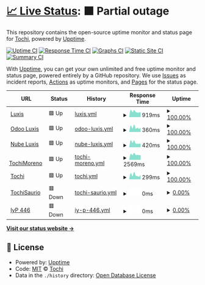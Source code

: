 # [📈 Live Status](https://tochimoreno.github.io/upptime): <!--live status--> **🟧 Partial outage**

This repository contains the open-source uptime monitor and status page for [Tochi](tochi.com.ar), powered by [Upptime](https://github.com/upptime/upptime).

[![Uptime CI](https://github.com/tochimoreno/upptime/workflows/Uptime%20CI/badge.svg)](https://github.com/tochimoreno/upptime/actions?query=workflow%3A%22Uptime+CI%22)
[![Response Time CI](https://github.com/tochimoreno/upptime/workflows/Response%20Time%20CI/badge.svg)](https://github.com/tochimoreno/upptime/actions?query=workflow%3A%22Response+Time+CI%22)
[![Graphs CI](https://github.com/tochimoreno/upptime/workflows/Graphs%20CI/badge.svg)](https://github.com/tochimoreno/upptime/actions?query=workflow%3A%22Graphs+CI%22)
[![Static Site CI](https://github.com/tochimoreno/upptime/workflows/Static%20Site%20CI/badge.svg)](https://github.com/tochimoreno/upptime/actions?query=workflow%3A%22Static+Site+CI%22)
[![Summary CI](https://github.com/tochimoreno/upptime/workflows/Summary%20CI/badge.svg)](https://github.com/tochimoreno/upptime/actions?query=workflow%3A%22Summary+CI%22)

With [Upptime](https://upptime.js.org), you can get your own unlimited and free uptime monitor and status page, powered entirely by a GitHub repository. We use [Issues](https://github.com/tochimoreno/upptime/issues) as incident reports, [Actions](https://github.com/tochimoreno/upptime/actions) as uptime monitors, and [Pages](https://tochimoreno.github.io/upptime) for the status page.

<!--start: status pages-->
<!-- This summary is generated by Upptime (https://github.com/upptime/upptime) -->
<!-- Do not edit this manually, your changes will be overwritten -->
<!-- prettier-ignore -->
| URL | Status | History | Response Time | Uptime |
| --- | ------ | ------- | ------------- | ------ |
| <img alt="" src="https://icons.duckduckgo.com/ip3/luxis.com.ar.ico" height="13"> [Luxis](https://luxis.com.ar/) | 🟩 Up | [luxis.yml](https://github.com/tochimoreno/upptime/commits/HEAD/history/luxis.yml) | <details><summary><img alt="Response time graph" src="./graphs/luxis/response-time-week.png" height="20"> 919ms</summary><br><a href="https://tochimoreno.github.io/upptime/history/luxis"><img alt="Response time 1295" src="https://img.shields.io/endpoint?url=https%3A%2F%2Fraw.githubusercontent.com%2Ftochimoreno%2Fupptime%2FHEAD%2Fapi%2Fluxis%2Fresponse-time.json"></a><br><a href="https://tochimoreno.github.io/upptime/history/luxis"><img alt="24-hour response time 820" src="https://img.shields.io/endpoint?url=https%3A%2F%2Fraw.githubusercontent.com%2Ftochimoreno%2Fupptime%2FHEAD%2Fapi%2Fluxis%2Fresponse-time-day.json"></a><br><a href="https://tochimoreno.github.io/upptime/history/luxis"><img alt="7-day response time 919" src="https://img.shields.io/endpoint?url=https%3A%2F%2Fraw.githubusercontent.com%2Ftochimoreno%2Fupptime%2FHEAD%2Fapi%2Fluxis%2Fresponse-time-week.json"></a><br><a href="https://tochimoreno.github.io/upptime/history/luxis"><img alt="30-day response time 995" src="https://img.shields.io/endpoint?url=https%3A%2F%2Fraw.githubusercontent.com%2Ftochimoreno%2Fupptime%2FHEAD%2Fapi%2Fluxis%2Fresponse-time-month.json"></a><br><a href="https://tochimoreno.github.io/upptime/history/luxis"><img alt="1-year response time 1212" src="https://img.shields.io/endpoint?url=https%3A%2F%2Fraw.githubusercontent.com%2Ftochimoreno%2Fupptime%2FHEAD%2Fapi%2Fluxis%2Fresponse-time-year.json"></a></details> | <details><summary><a href="https://tochimoreno.github.io/upptime/history/luxis">100.00%</a></summary><a href="https://tochimoreno.github.io/upptime/history/luxis"><img alt="All-time uptime 97.47%" src="https://img.shields.io/endpoint?url=https%3A%2F%2Fraw.githubusercontent.com%2Ftochimoreno%2Fupptime%2FHEAD%2Fapi%2Fluxis%2Fuptime.json"></a><br><a href="https://tochimoreno.github.io/upptime/history/luxis"><img alt="24-hour uptime 100.00%" src="https://img.shields.io/endpoint?url=https%3A%2F%2Fraw.githubusercontent.com%2Ftochimoreno%2Fupptime%2FHEAD%2Fapi%2Fluxis%2Fuptime-day.json"></a><br><a href="https://tochimoreno.github.io/upptime/history/luxis"><img alt="7-day uptime 100.00%" src="https://img.shields.io/endpoint?url=https%3A%2F%2Fraw.githubusercontent.com%2Ftochimoreno%2Fupptime%2FHEAD%2Fapi%2Fluxis%2Fuptime-week.json"></a><br><a href="https://tochimoreno.github.io/upptime/history/luxis"><img alt="30-day uptime 100.00%" src="https://img.shields.io/endpoint?url=https%3A%2F%2Fraw.githubusercontent.com%2Ftochimoreno%2Fupptime%2FHEAD%2Fapi%2Fluxis%2Fuptime-month.json"></a><br><a href="https://tochimoreno.github.io/upptime/history/luxis"><img alt="1-year uptime 93.43%" src="https://img.shields.io/endpoint?url=https%3A%2F%2Fraw.githubusercontent.com%2Ftochimoreno%2Fupptime%2FHEAD%2Fapi%2Fluxis%2Fuptime-year.json"></a></details>
| <img alt="" src="https://icons.duckduckgo.com/ip3/erp.luxis.com.ar.ico" height="13"> [Odoo Luxis](https://erp.luxis.com.ar/) | 🟩 Up | [odoo-luxis.yml](https://github.com/tochimoreno/upptime/commits/HEAD/history/odoo-luxis.yml) | <details><summary><img alt="Response time graph" src="./graphs/odoo-luxis/response-time-week.png" height="20"> 360ms</summary><br><a href="https://tochimoreno.github.io/upptime/history/odoo-luxis"><img alt="Response time 413" src="https://img.shields.io/endpoint?url=https%3A%2F%2Fraw.githubusercontent.com%2Ftochimoreno%2Fupptime%2FHEAD%2Fapi%2Fodoo-luxis%2Fresponse-time.json"></a><br><a href="https://tochimoreno.github.io/upptime/history/odoo-luxis"><img alt="24-hour response time 228" src="https://img.shields.io/endpoint?url=https%3A%2F%2Fraw.githubusercontent.com%2Ftochimoreno%2Fupptime%2FHEAD%2Fapi%2Fodoo-luxis%2Fresponse-time-day.json"></a><br><a href="https://tochimoreno.github.io/upptime/history/odoo-luxis"><img alt="7-day response time 360" src="https://img.shields.io/endpoint?url=https%3A%2F%2Fraw.githubusercontent.com%2Ftochimoreno%2Fupptime%2FHEAD%2Fapi%2Fodoo-luxis%2Fresponse-time-week.json"></a><br><a href="https://tochimoreno.github.io/upptime/history/odoo-luxis"><img alt="30-day response time 409" src="https://img.shields.io/endpoint?url=https%3A%2F%2Fraw.githubusercontent.com%2Ftochimoreno%2Fupptime%2FHEAD%2Fapi%2Fodoo-luxis%2Fresponse-time-month.json"></a><br><a href="https://tochimoreno.github.io/upptime/history/odoo-luxis"><img alt="1-year response time 413" src="https://img.shields.io/endpoint?url=https%3A%2F%2Fraw.githubusercontent.com%2Ftochimoreno%2Fupptime%2FHEAD%2Fapi%2Fodoo-luxis%2Fresponse-time-year.json"></a></details> | <details><summary><a href="https://tochimoreno.github.io/upptime/history/odoo-luxis">100.00%</a></summary><a href="https://tochimoreno.github.io/upptime/history/odoo-luxis"><img alt="All-time uptime 77.50%" src="https://img.shields.io/endpoint?url=https%3A%2F%2Fraw.githubusercontent.com%2Ftochimoreno%2Fupptime%2FHEAD%2Fapi%2Fodoo-luxis%2Fuptime.json"></a><br><a href="https://tochimoreno.github.io/upptime/history/odoo-luxis"><img alt="24-hour uptime 100.00%" src="https://img.shields.io/endpoint?url=https%3A%2F%2Fraw.githubusercontent.com%2Ftochimoreno%2Fupptime%2FHEAD%2Fapi%2Fodoo-luxis%2Fuptime-day.json"></a><br><a href="https://tochimoreno.github.io/upptime/history/odoo-luxis"><img alt="7-day uptime 100.00%" src="https://img.shields.io/endpoint?url=https%3A%2F%2Fraw.githubusercontent.com%2Ftochimoreno%2Fupptime%2FHEAD%2Fapi%2Fodoo-luxis%2Fuptime-week.json"></a><br><a href="https://tochimoreno.github.io/upptime/history/odoo-luxis"><img alt="30-day uptime 100.00%" src="https://img.shields.io/endpoint?url=https%3A%2F%2Fraw.githubusercontent.com%2Ftochimoreno%2Fupptime%2FHEAD%2Fapi%2Fodoo-luxis%2Fuptime-month.json"></a><br><a href="https://tochimoreno.github.io/upptime/history/odoo-luxis"><img alt="1-year uptime 77.50%" src="https://img.shields.io/endpoint?url=https%3A%2F%2Fraw.githubusercontent.com%2Ftochimoreno%2Fupptime%2FHEAD%2Fapi%2Fodoo-luxis%2Fuptime-year.json"></a></details>
| <img alt="" src="https://icons.duckduckgo.com/ip3/ls.luxis.com.ar.ico" height="13"> [Nube Luxis](https://ls.luxis.com.ar/) | 🟩 Up | [nube-luxis.yml](https://github.com/tochimoreno/upptime/commits/HEAD/history/nube-luxis.yml) | <details><summary><img alt="Response time graph" src="./graphs/nube-luxis/response-time-week.png" height="20"> 420ms</summary><br><a href="https://tochimoreno.github.io/upptime/history/nube-luxis"><img alt="Response time 477" src="https://img.shields.io/endpoint?url=https%3A%2F%2Fraw.githubusercontent.com%2Ftochimoreno%2Fupptime%2FHEAD%2Fapi%2Fnube-luxis%2Fresponse-time.json"></a><br><a href="https://tochimoreno.github.io/upptime/history/nube-luxis"><img alt="24-hour response time 362" src="https://img.shields.io/endpoint?url=https%3A%2F%2Fraw.githubusercontent.com%2Ftochimoreno%2Fupptime%2FHEAD%2Fapi%2Fnube-luxis%2Fresponse-time-day.json"></a><br><a href="https://tochimoreno.github.io/upptime/history/nube-luxis"><img alt="7-day response time 420" src="https://img.shields.io/endpoint?url=https%3A%2F%2Fraw.githubusercontent.com%2Ftochimoreno%2Fupptime%2FHEAD%2Fapi%2Fnube-luxis%2Fresponse-time-week.json"></a><br><a href="https://tochimoreno.github.io/upptime/history/nube-luxis"><img alt="30-day response time 480" src="https://img.shields.io/endpoint?url=https%3A%2F%2Fraw.githubusercontent.com%2Ftochimoreno%2Fupptime%2FHEAD%2Fapi%2Fnube-luxis%2Fresponse-time-month.json"></a><br><a href="https://tochimoreno.github.io/upptime/history/nube-luxis"><img alt="1-year response time 477" src="https://img.shields.io/endpoint?url=https%3A%2F%2Fraw.githubusercontent.com%2Ftochimoreno%2Fupptime%2FHEAD%2Fapi%2Fnube-luxis%2Fresponse-time-year.json"></a></details> | <details><summary><a href="https://tochimoreno.github.io/upptime/history/nube-luxis">100.00%</a></summary><a href="https://tochimoreno.github.io/upptime/history/nube-luxis"><img alt="All-time uptime 87.49%" src="https://img.shields.io/endpoint?url=https%3A%2F%2Fraw.githubusercontent.com%2Ftochimoreno%2Fupptime%2FHEAD%2Fapi%2Fnube-luxis%2Fuptime.json"></a><br><a href="https://tochimoreno.github.io/upptime/history/nube-luxis"><img alt="24-hour uptime 100.00%" src="https://img.shields.io/endpoint?url=https%3A%2F%2Fraw.githubusercontent.com%2Ftochimoreno%2Fupptime%2FHEAD%2Fapi%2Fnube-luxis%2Fuptime-day.json"></a><br><a href="https://tochimoreno.github.io/upptime/history/nube-luxis"><img alt="7-day uptime 100.00%" src="https://img.shields.io/endpoint?url=https%3A%2F%2Fraw.githubusercontent.com%2Ftochimoreno%2Fupptime%2FHEAD%2Fapi%2Fnube-luxis%2Fuptime-week.json"></a><br><a href="https://tochimoreno.github.io/upptime/history/nube-luxis"><img alt="30-day uptime 100.00%" src="https://img.shields.io/endpoint?url=https%3A%2F%2Fraw.githubusercontent.com%2Ftochimoreno%2Fupptime%2FHEAD%2Fapi%2Fnube-luxis%2Fuptime-month.json"></a><br><a href="https://tochimoreno.github.io/upptime/history/nube-luxis"><img alt="1-year uptime 87.49%" src="https://img.shields.io/endpoint?url=https%3A%2F%2Fraw.githubusercontent.com%2Ftochimoreno%2Fupptime%2FHEAD%2Fapi%2Fnube-luxis%2Fuptime-year.json"></a></details>
| <img alt="" src="https://icons.duckduckgo.com/ip3/tochimoreno.com.ar.ico" height="13"> [TochiMoreno](https://tochimoreno.com.ar) | 🟩 Up | [tochi-moreno.yml](https://github.com/tochimoreno/upptime/commits/HEAD/history/tochi-moreno.yml) | <details><summary><img alt="Response time graph" src="./graphs/tochi-moreno/response-time-week.png" height="20"> 2569ms</summary><br><a href="https://tochimoreno.github.io/upptime/history/tochi-moreno"><img alt="Response time 2307" src="https://img.shields.io/endpoint?url=https%3A%2F%2Fraw.githubusercontent.com%2Ftochimoreno%2Fupptime%2FHEAD%2Fapi%2Ftochi-moreno%2Fresponse-time.json"></a><br><a href="https://tochimoreno.github.io/upptime/history/tochi-moreno"><img alt="24-hour response time 2272" src="https://img.shields.io/endpoint?url=https%3A%2F%2Fraw.githubusercontent.com%2Ftochimoreno%2Fupptime%2FHEAD%2Fapi%2Ftochi-moreno%2Fresponse-time-day.json"></a><br><a href="https://tochimoreno.github.io/upptime/history/tochi-moreno"><img alt="7-day response time 2569" src="https://img.shields.io/endpoint?url=https%3A%2F%2Fraw.githubusercontent.com%2Ftochimoreno%2Fupptime%2FHEAD%2Fapi%2Ftochi-moreno%2Fresponse-time-week.json"></a><br><a href="https://tochimoreno.github.io/upptime/history/tochi-moreno"><img alt="30-day response time 2637" src="https://img.shields.io/endpoint?url=https%3A%2F%2Fraw.githubusercontent.com%2Ftochimoreno%2Fupptime%2FHEAD%2Fapi%2Ftochi-moreno%2Fresponse-time-month.json"></a><br><a href="https://tochimoreno.github.io/upptime/history/tochi-moreno"><img alt="1-year response time 2349" src="https://img.shields.io/endpoint?url=https%3A%2F%2Fraw.githubusercontent.com%2Ftochimoreno%2Fupptime%2FHEAD%2Fapi%2Ftochi-moreno%2Fresponse-time-year.json"></a></details> | <details><summary><a href="https://tochimoreno.github.io/upptime/history/tochi-moreno">100.00%</a></summary><a href="https://tochimoreno.github.io/upptime/history/tochi-moreno"><img alt="All-time uptime 92.87%" src="https://img.shields.io/endpoint?url=https%3A%2F%2Fraw.githubusercontent.com%2Ftochimoreno%2Fupptime%2FHEAD%2Fapi%2Ftochi-moreno%2Fuptime.json"></a><br><a href="https://tochimoreno.github.io/upptime/history/tochi-moreno"><img alt="24-hour uptime 100.00%" src="https://img.shields.io/endpoint?url=https%3A%2F%2Fraw.githubusercontent.com%2Ftochimoreno%2Fupptime%2FHEAD%2Fapi%2Ftochi-moreno%2Fuptime-day.json"></a><br><a href="https://tochimoreno.github.io/upptime/history/tochi-moreno"><img alt="7-day uptime 100.00%" src="https://img.shields.io/endpoint?url=https%3A%2F%2Fraw.githubusercontent.com%2Ftochimoreno%2Fupptime%2FHEAD%2Fapi%2Ftochi-moreno%2Fuptime-week.json"></a><br><a href="https://tochimoreno.github.io/upptime/history/tochi-moreno"><img alt="30-day uptime 100.00%" src="https://img.shields.io/endpoint?url=https%3A%2F%2Fraw.githubusercontent.com%2Ftochimoreno%2Fupptime%2FHEAD%2Fapi%2Ftochi-moreno%2Fuptime-month.json"></a><br><a href="https://tochimoreno.github.io/upptime/history/tochi-moreno"><img alt="1-year uptime 99.54%" src="https://img.shields.io/endpoint?url=https%3A%2F%2Fraw.githubusercontent.com%2Ftochimoreno%2Fupptime%2FHEAD%2Fapi%2Ftochi-moreno%2Fuptime-year.json"></a></details>
| <img alt="" src="https://icons.duckduckgo.com/ip3/tochi.com.ar.ico" height="13"> [Tochi](https://tochi.com.ar) | 🟩 Up | [tochi.yml](https://github.com/tochimoreno/upptime/commits/HEAD/history/tochi.yml) | <details><summary><img alt="Response time graph" src="./graphs/tochi/response-time-week.png" height="20"> 299ms</summary><br><a href="https://tochimoreno.github.io/upptime/history/tochi"><img alt="Response time 442" src="https://img.shields.io/endpoint?url=https%3A%2F%2Fraw.githubusercontent.com%2Ftochimoreno%2Fupptime%2FHEAD%2Fapi%2Ftochi%2Fresponse-time.json"></a><br><a href="https://tochimoreno.github.io/upptime/history/tochi"><img alt="24-hour response time 264" src="https://img.shields.io/endpoint?url=https%3A%2F%2Fraw.githubusercontent.com%2Ftochimoreno%2Fupptime%2FHEAD%2Fapi%2Ftochi%2Fresponse-time-day.json"></a><br><a href="https://tochimoreno.github.io/upptime/history/tochi"><img alt="7-day response time 299" src="https://img.shields.io/endpoint?url=https%3A%2F%2Fraw.githubusercontent.com%2Ftochimoreno%2Fupptime%2FHEAD%2Fapi%2Ftochi%2Fresponse-time-week.json"></a><br><a href="https://tochimoreno.github.io/upptime/history/tochi"><img alt="30-day response time 337" src="https://img.shields.io/endpoint?url=https%3A%2F%2Fraw.githubusercontent.com%2Ftochimoreno%2Fupptime%2FHEAD%2Fapi%2Ftochi%2Fresponse-time-month.json"></a><br><a href="https://tochimoreno.github.io/upptime/history/tochi"><img alt="1-year response time 451" src="https://img.shields.io/endpoint?url=https%3A%2F%2Fraw.githubusercontent.com%2Ftochimoreno%2Fupptime%2FHEAD%2Fapi%2Ftochi%2Fresponse-time-year.json"></a></details> | <details><summary><a href="https://tochimoreno.github.io/upptime/history/tochi">100.00%</a></summary><a href="https://tochimoreno.github.io/upptime/history/tochi"><img alt="All-time uptime 90.79%" src="https://img.shields.io/endpoint?url=https%3A%2F%2Fraw.githubusercontent.com%2Ftochimoreno%2Fupptime%2FHEAD%2Fapi%2Ftochi%2Fuptime.json"></a><br><a href="https://tochimoreno.github.io/upptime/history/tochi"><img alt="24-hour uptime 100.00%" src="https://img.shields.io/endpoint?url=https%3A%2F%2Fraw.githubusercontent.com%2Ftochimoreno%2Fupptime%2FHEAD%2Fapi%2Ftochi%2Fuptime-day.json"></a><br><a href="https://tochimoreno.github.io/upptime/history/tochi"><img alt="7-day uptime 100.00%" src="https://img.shields.io/endpoint?url=https%3A%2F%2Fraw.githubusercontent.com%2Ftochimoreno%2Fupptime%2FHEAD%2Fapi%2Ftochi%2Fuptime-week.json"></a><br><a href="https://tochimoreno.github.io/upptime/history/tochi"><img alt="30-day uptime 100.00%" src="https://img.shields.io/endpoint?url=https%3A%2F%2Fraw.githubusercontent.com%2Ftochimoreno%2Fupptime%2FHEAD%2Fapi%2Ftochi%2Fuptime-month.json"></a><br><a href="https://tochimoreno.github.io/upptime/history/tochi"><img alt="1-year uptime 88.15%" src="https://img.shields.io/endpoint?url=https%3A%2F%2Fraw.githubusercontent.com%2Ftochimoreno%2Fupptime%2FHEAD%2Fapi%2Ftochi%2Fuptime-year.json"></a></details>
| <img alt="" src="https://icons.duckduckgo.com/ip3/tochisaurio.com.ar.ico" height="13"> [TochiSaurio](https://tochisaurio.com.ar) | 🟥 Down | [tochi-saurio.yml](https://github.com/tochimoreno/upptime/commits/HEAD/history/tochi-saurio.yml) | <details><summary><img alt="Response time graph" src="./graphs/tochi-saurio/response-time-week.png" height="20"> 0ms</summary><br><a href="https://tochimoreno.github.io/upptime/history/tochi-saurio"><img alt="Response time 334" src="https://img.shields.io/endpoint?url=https%3A%2F%2Fraw.githubusercontent.com%2Ftochimoreno%2Fupptime%2FHEAD%2Fapi%2Ftochi-saurio%2Fresponse-time.json"></a><br><a href="https://tochimoreno.github.io/upptime/history/tochi-saurio"><img alt="24-hour response time 0" src="https://img.shields.io/endpoint?url=https%3A%2F%2Fraw.githubusercontent.com%2Ftochimoreno%2Fupptime%2FHEAD%2Fapi%2Ftochi-saurio%2Fresponse-time-day.json"></a><br><a href="https://tochimoreno.github.io/upptime/history/tochi-saurio"><img alt="7-day response time 0" src="https://img.shields.io/endpoint?url=https%3A%2F%2Fraw.githubusercontent.com%2Ftochimoreno%2Fupptime%2FHEAD%2Fapi%2Ftochi-saurio%2Fresponse-time-week.json"></a><br><a href="https://tochimoreno.github.io/upptime/history/tochi-saurio"><img alt="30-day response time 269" src="https://img.shields.io/endpoint?url=https%3A%2F%2Fraw.githubusercontent.com%2Ftochimoreno%2Fupptime%2FHEAD%2Fapi%2Ftochi-saurio%2Fresponse-time-month.json"></a><br><a href="https://tochimoreno.github.io/upptime/history/tochi-saurio"><img alt="1-year response time 336" src="https://img.shields.io/endpoint?url=https%3A%2F%2Fraw.githubusercontent.com%2Ftochimoreno%2Fupptime%2FHEAD%2Fapi%2Ftochi-saurio%2Fresponse-time-year.json"></a></details> | <details><summary><a href="https://tochimoreno.github.io/upptime/history/tochi-saurio">0.00%</a></summary><a href="https://tochimoreno.github.io/upptime/history/tochi-saurio"><img alt="All-time uptime 87.37%" src="https://img.shields.io/endpoint?url=https%3A%2F%2Fraw.githubusercontent.com%2Ftochimoreno%2Fupptime%2FHEAD%2Fapi%2Ftochi-saurio%2Fuptime.json"></a><br><a href="https://tochimoreno.github.io/upptime/history/tochi-saurio"><img alt="24-hour uptime 0.00%" src="https://img.shields.io/endpoint?url=https%3A%2F%2Fraw.githubusercontent.com%2Ftochimoreno%2Fupptime%2FHEAD%2Fapi%2Ftochi-saurio%2Fuptime-day.json"></a><br><a href="https://tochimoreno.github.io/upptime/history/tochi-saurio"><img alt="7-day uptime 0.00%" src="https://img.shields.io/endpoint?url=https%3A%2F%2Fraw.githubusercontent.com%2Ftochimoreno%2Fupptime%2FHEAD%2Fapi%2Ftochi-saurio%2Fuptime-week.json"></a><br><a href="https://tochimoreno.github.io/upptime/history/tochi-saurio"><img alt="30-day uptime 47.11%" src="https://img.shields.io/endpoint?url=https%3A%2F%2Fraw.githubusercontent.com%2Ftochimoreno%2Fupptime%2FHEAD%2Fapi%2Ftochi-saurio%2Fuptime-month.json"></a><br><a href="https://tochimoreno.github.io/upptime/history/tochi-saurio"><img alt="1-year uptime 81.54%" src="https://img.shields.io/endpoint?url=https%3A%2F%2Fraw.githubusercontent.com%2Ftochimoreno%2Fupptime%2FHEAD%2Fapi%2Ftochi-saurio%2Fuptime-year.json"></a></details>
| <img alt="" src="https://icons.duckduckgo.com/ip3/igualdadyprogreso.org.ico" height="13"> [IyP 446](https://igualdadyprogreso.org) | 🟥 Down | [iy-p-446.yml](https://github.com/tochimoreno/upptime/commits/HEAD/history/iy-p-446.yml) | <details><summary><img alt="Response time graph" src="./graphs/iy-p-446/response-time-week.png" height="20"> 0ms</summary><br><a href="https://tochimoreno.github.io/upptime/history/iy-p-446"><img alt="Response time 253" src="https://img.shields.io/endpoint?url=https%3A%2F%2Fraw.githubusercontent.com%2Ftochimoreno%2Fupptime%2FHEAD%2Fapi%2Fiy-p-446%2Fresponse-time.json"></a><br><a href="https://tochimoreno.github.io/upptime/history/iy-p-446"><img alt="24-hour response time 0" src="https://img.shields.io/endpoint?url=https%3A%2F%2Fraw.githubusercontent.com%2Ftochimoreno%2Fupptime%2FHEAD%2Fapi%2Fiy-p-446%2Fresponse-time-day.json"></a><br><a href="https://tochimoreno.github.io/upptime/history/iy-p-446"><img alt="7-day response time 0" src="https://img.shields.io/endpoint?url=https%3A%2F%2Fraw.githubusercontent.com%2Ftochimoreno%2Fupptime%2FHEAD%2Fapi%2Fiy-p-446%2Fresponse-time-week.json"></a><br><a href="https://tochimoreno.github.io/upptime/history/iy-p-446"><img alt="30-day response time 272" src="https://img.shields.io/endpoint?url=https%3A%2F%2Fraw.githubusercontent.com%2Ftochimoreno%2Fupptime%2FHEAD%2Fapi%2Fiy-p-446%2Fresponse-time-month.json"></a><br><a href="https://tochimoreno.github.io/upptime/history/iy-p-446"><img alt="1-year response time 253" src="https://img.shields.io/endpoint?url=https%3A%2F%2Fraw.githubusercontent.com%2Ftochimoreno%2Fupptime%2FHEAD%2Fapi%2Fiy-p-446%2Fresponse-time-year.json"></a></details> | <details><summary><a href="https://tochimoreno.github.io/upptime/history/iy-p-446">0.00%</a></summary><a href="https://tochimoreno.github.io/upptime/history/iy-p-446"><img alt="All-time uptime 92.40%" src="https://img.shields.io/endpoint?url=https%3A%2F%2Fraw.githubusercontent.com%2Ftochimoreno%2Fupptime%2FHEAD%2Fapi%2Fiy-p-446%2Fuptime.json"></a><br><a href="https://tochimoreno.github.io/upptime/history/iy-p-446"><img alt="24-hour uptime 0.00%" src="https://img.shields.io/endpoint?url=https%3A%2F%2Fraw.githubusercontent.com%2Ftochimoreno%2Fupptime%2FHEAD%2Fapi%2Fiy-p-446%2Fuptime-day.json"></a><br><a href="https://tochimoreno.github.io/upptime/history/iy-p-446"><img alt="7-day uptime 0.00%" src="https://img.shields.io/endpoint?url=https%3A%2F%2Fraw.githubusercontent.com%2Ftochimoreno%2Fupptime%2FHEAD%2Fapi%2Fiy-p-446%2Fuptime-week.json"></a><br><a href="https://tochimoreno.github.io/upptime/history/iy-p-446"><img alt="30-day uptime 30.67%" src="https://img.shields.io/endpoint?url=https%3A%2F%2Fraw.githubusercontent.com%2Ftochimoreno%2Fupptime%2FHEAD%2Fapi%2Fiy-p-446%2Fuptime-month.json"></a><br><a href="https://tochimoreno.github.io/upptime/history/iy-p-446"><img alt="1-year uptime 92.40%" src="https://img.shields.io/endpoint?url=https%3A%2F%2Fraw.githubusercontent.com%2Ftochimoreno%2Fupptime%2FHEAD%2Fapi%2Fiy-p-446%2Fuptime-year.json"></a></details>

<!--end: status pages-->

[**Visit our status website →**](https://tochimoreno.github.io/upptime)

## 📄 License

- Powered by: [Upptime](https://github.com/upptime/upptime)
- Code: [MIT](./LICENSE) © [Tochi](tochi.com.ar)
- Data in the `./history` directory: [Open Database License](https://opendatacommons.org/licenses/odbl/1-0/)
